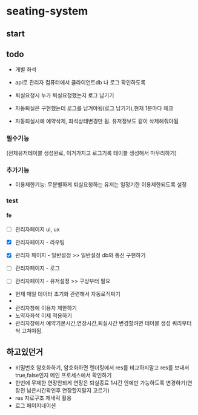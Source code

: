 # seating-system

## start



## todo
- 개별 좌석 
- api로 관리자 컴퓨터에서 클라이언트db 나 로그 확인하도록

- 퇴실요청시 누가 퇴실요청했는지 로그 남기기
- 자동퇴실은 구현했는데 로그를 남겨야됨(로그 남기기),현재 1분마다 체크
- 자동퇴실시에 예약삭제, 좌석상태변경만 됨. 유저정보도 같이 삭제해줘야됨

### 필수기능

(전체유저테이블 생성완료, 이거가지고 로그기록 테이블 생성해서 마무리하기)
### 추가기능
- 이용제한기능: 무분별하게 퇴실요청하는 유저는 일정기한 이용제한되도록 설정


### test

#### fe
- [ ] 관리자페이지 ui, ux
- [x] 관리자페이지 - 라우팅
- [x] 관리자 페이지 - 일반설정 >> 일반설정 db와 통신 구현하기
- [ ] 관리자페이지 - 로그
- [ ] 관리자페이지 - 유저설정 >> 구상부터 필요


- 현재 매일 데이터 초기화 관련해서 자동로직짜기
- 
- 관리자창에 이용자 제한하기
- 노약자좌석 이제 적용하기
- 관리자창에서 예약기본시간,연장시간,퇴실시간 변경할려면 테이블 생성 쿼리부터 싹 고쳐야됨.
## 하고있던거
- 비밀번호 암호화하기, 암호화하면 렌더링에서 res를 비교하지말고 res를 보내서 true,false인지 메인 프로세스에서 확인하기
- 한번에 무제한 연장안되게 연장은 퇴실종료 1시간 안에만 가능하도록 변경하기(연장전 남은시간확인후 연장할지말지 고르기)
- res 자료구조 제네릭 활용
- 로그 페이지네이션
